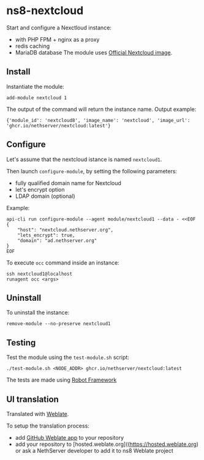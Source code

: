 # ns8-nextcloud

Start and configure a Nexctloud instance:
- with PHP FPM + nginx as a proxy
- redis caching
- MariaDB database
The module uses [Official Nextcloud image](https://hub.docker.com/_/nextcloud).

## Install

Instantiate the module:
```
add-module nextcloud 1
```

The output of the command will return the instance name.
Output example:
```
{'module_id': 'nextcloud8', 'image_name': 'nextcloud', 'image_url': 'ghcr.io/nethserver/nextcloud:latest'}
```

## Configure

Let's assume that the nextcloud istance is named `nextcloud1`.

Then launch `configure-module`, by setting the following parameters:
- fully qualified domain name for Nextcloud
- let's encrypt option
- LDAP domain (optional)

Example:
```
api-cli run configure-module --agent module/nextcloud1 --data - <<EOF
{
    "host": "nextcloud.nethserver.org",
    "lets_encrypt": true,
    "domain": "ad.nethserver.org"
}
EOF
```

To execute `occ` command inside an instance:
```
ssh nextcloud1@localhost
runagent occ <args>
```

## Uninstall

To uninstall the instance:

    remove-module --no-preserve nextcloud1

## Testing

Test the module using the `test-module.sh` script:


    ./test-module.sh <NODE_ADDR> ghcr.io/nethserver/nextcloud:latest

The tests are made using [Robot Framework](https://robotframework.org/)

## UI translation

Translated with [Weblate](https://hosted.weblate.org/projects/ns8/).

To setup the translation process:

- add [GitHub Weblate app](https://docs.weblate.org/en/latest/admin/continuous.html#github-setup) to your repository
- add your repository to [hosted.weblate.org]((https://hosted.weblate.org) or ask a NethServer developer to add it to ns8 Weblate project
